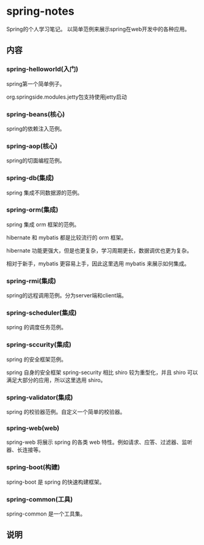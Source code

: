# spring-notes
Spring的个人学习笔记。
以简单范例来展示spring在web开发中的各种应用。

## 内容

### spring-helloworld(入门)

spring第一个简单例子。

org.springside.modules.jetty包支持使用jetty启动

### spring-beans(核心)

spring的依赖注入范例。

### spring-aop(核心)

spring的切面编程范例。

### spring-db(集成)

spring 集成不同数据源的范例。

### spring-orm(集成)

spring 集成 orm 框架的范例。

hibernate 和 mybatis 都是比较流行的 orm 框架。

hibernate 功能更强大，但是也更复杂，学习周期更长，数据调优也更为复杂。

相对于新手，mybatis 更容易上手，因此这里选用 mybatis 来展示如何集成。

### spring-rmi(集成)

spring的远程调用范例。分为server端和client端。

### spring-scheduler(集成)

spring 的调度任务范例。

### spring-sccurity(集成)

spring 的安全框架范例。

spring 自身的安全框架 spring-security 相比 shiro 较为重型化，并且 shiro 可以满足大部分的应用，所以这里选用 shiro。

### spring-validator(集成)

spring 的校验器范例。自定义一个简单的校验器。

### spring-web(web)

spring-web 将展示 spring 的各类 web 特性。例如请求、应答、过滤器、监听器、长连接等。

### spring-boot(构建)

spring-boot 是 spring 的快速构建框架。

### spring-common(工具)

spring-common 是一个工具集。

## 说明
